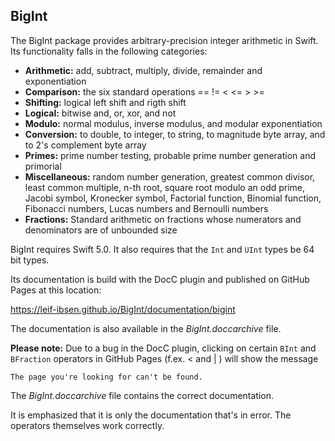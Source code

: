 ## BigInt

The BigInt package provides arbitrary-precision integer arithmetic in Swift.
Its functionality falls in the following categories:

* **Arithmetic:** add, subtract, multiply, divide, remainder and exponentiation
* **Comparison:** the six standard operations == != < <= > >=
* **Shifting:** logical left shift and rigth shift
* **Logical:** bitwise and, or, xor, and not
* **Modulo:** normal modulus, inverse modulus, and modular exponentiation
* **Conversion:** to double, to integer, to string, to magnitude byte array, and to 2's complement byte array
* **Primes:** prime number testing, probable prime number generation and primorial
* **Miscellaneous:** random number generation, greatest common divisor, least common multiple, n-th root, square root modulo an odd prime,
Jacobi symbol, Kronecker symbol, Factorial function, Binomial function, Fibonacci numbers, Lucas numbers and Bernoulli numbers
* **Fractions:** Standard arithmetic on fractions whose numerators and denominators are of unbounded size


BigInt requires Swift 5.0. It also requires that the `Int` and `UInt` types be 64 bit types.

Its documentation is build with the DocC plugin and published on GitHub Pages at this location:

https://leif-ibsen.github.io/BigInt/documentation/bigint

The documentation is also available in the *BigInt.doccarchive* file.

**Please note:** Due to a bug in the DocC plugin, clicking on certain `BInt` and `BFraction` operators
in GitHub Pages (f.ex. < and | ) will show the message

    The page you're looking for can't be found.
    
The *BigInt.doccarchive* file contains the correct documentation.

It is emphasized that it is only the documentation that's in error.
The operators themselves work correctly.